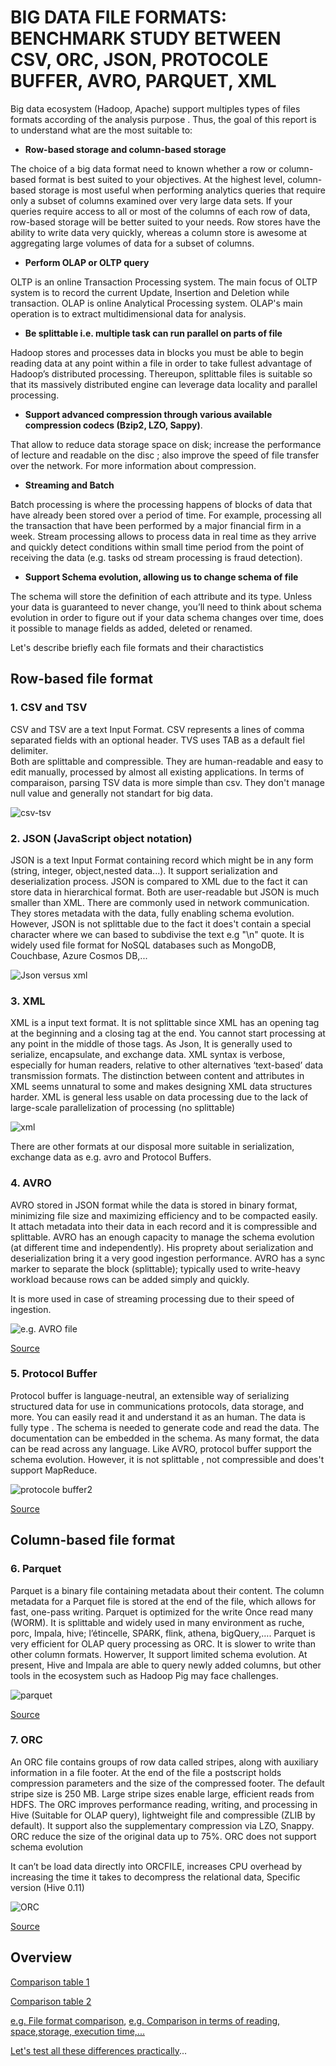
# BIG DATA FILE FORMATS: BENCHMARK STUDY BETWEEN CSV, ORC, JSON, PROTOCOLE BUFFER, AVRO, PARQUET, XML #

Big data ecosystem (Hadoop, Apache) support multiples types of files formats according of the analysis purpose . Thus, the goal of this report is to understand what are the most suitable to:

+	__Row-based storage and column-based storage__

The choice of a big data format need to known whether a row or column-based format is best suited to your objectives. At the highest level, column-based storage is most useful when performing analytics queries that require only a subset of columns examined over very large data sets. If your queries require access to all or most of the columns of each row of data, row-based storage will be better suited to your needs. 
Row stores have the ability to write data very quickly, whereas a column store is awesome at aggregating large volumes of data for a subset of columns.

+	__Perform OLAP or OLTP query__ 

OLTP is an online Transaction Processing system. The main focus of OLTP system is to record the current Update, Insertion and Deletion while transaction. OLAP is online Analytical Processing system. OLAP's main operation is to extract multidimensional data for analysis. 

+	__Be splittable i.e. multiple task can run parallel on parts of file__

Hadoop stores and processes data in blocks you must be able to begin reading data at any point within a file in order to take fullest advantage of Hadoop’s distributed processing. Thereupon, splittable files is suitable so that its massively distributed engine can leverage data locality and parallel processing. 

+   __Support advanced compression through various available compression codecs (Bzip2, LZO, Sappy)__.

That allow to reduce data storage space on disk; increase the performance of lecture and readable on the disc ; also improve the speed of file transfer over the network. For more information about compression.

+  __Streaming and Batch__

Batch processing is where the processing happens of blocks of data that have already been stored over a period of time. For example, processing all the transaction that have been performed by a major financial firm in a week. 
Stream processing allows to process data in real time as they arrive and quickly detect conditions within small time period from the point of receiving the data (e.g. tasks od stream processing is fraud detection).

+	__Support Schema evolution, allowing us to change schema of file__

The schema will store the definition of each attribute and its type. Unless your data is guaranteed to never change, you’ll need to think about schema evolution in order to figure out if your data schema changes over time, does it possible to manage fields as added, deleted or renamed.

Let's describe briefly each file formats and their charactistics 

## **Row-based file format**

### 1. CSV and TSV
CSV and TSV are a text Input Format. CSV represents a lines of comma separated fields with an optional header.
TVS uses TAB as a default fiel delimiter.  
Both are splittable and compressible. They are human-readable and easy to edit manually, processed by almost all existing applications. In terms of comparaison, parsing TSV data is more simple than csv.
They don't manage null value and generally not standart for big data.

   ![csv-tsv](https://user-images.githubusercontent.com/51121757/80370776-b7467800-8888-11ea-9245-d0bc60d8c115.JPG)

### 2. JSON (JavaScript object notation) 
JSON is a text Input Format containing record which might be in any form (string, integer, object,nested data...). It support serialization and deserialization process. 
JSON is compared to XML due to the fact it can store data in hierarchical format. Both are user-readable but JSON is much smaller than XML. There are commonly used in network communication.
They stores metadata with the data, fully enabling schema evolution. However, JSON is not splittable due to the fact it does't contain a special character where we can based to subdivise the text e.g "\n" quote. 
It is widely used file format for NoSQL databases such as MongoDB, Couchbase, Azure Cosmos DB,...

   ![Json versus xml](https://user-images.githubusercontent.com/51121757/80371280-8fa3df80-8889-11ea-867d-2ab16f31fb71.JPG)

### 3. XML 
XML is a input text format. It is not splittable since XML has an opening tag at the beginning and a closing tag at the end. You cannot start processing at any point in the middle of those tags.
As Json,  It is generally used to serialize, encapsulate, and exchange data. 
XML syntax is verbose, especially for human readers, relative to other alternatives ‘text-based’ data transmission formats. The distinction between content and attributes in XML seems unnatural to some and makes designing XML data structures harder.
XML is general less usable on data processing due to the lack of large-scale parallelization of processing (no splittable)

   ![xml](https://user-images.githubusercontent.com/51121757/80371480-e0b3d380-8889-11ea-9ccd-ca8964b9eb22.JPG)

There are other formats at our disposal more suitable in serialization, exchange data as e.g. avro and Protocol Buffers.

### 4. AVRO

AVRO stored in JSON format while the data is stored in binary format, minimizing file size and maximizing efficiency and to be compacted easily. It attach metadata into their data in each record and it is compressible and splittable. AVRO has an enough capacity to manage the schema evolution (at different time and independently). 
His proprety about serialization and deserialization bring it a very good ingestion performance.
AVRO has a sync marker to separate the block (splittable); typically used to write-heavy workload because rows can be added simply and quickly. 

It is more used in case of streaming processing due to their speed of ingestion. 

   ![e.g. AVRO file](https://user-images.githubusercontent.com/51121757/80033375-8232d200-84e4-11ea-9531-076f72e30bea.JPG)

[Source](https://blog.clairvoyantsoft.com/big-data-file-formats-3fb659903271)
    
### 5. Protocol Buffer
Protocol buffer is language-neutral, an extensible way of serializing structured data for use in communications protocols, data storage, and more. You can easily read it and understand it as an human. The data is fully  type . The schema is needed to generate code and read the data. The documentation can be embedded in the schema. As many format, the data can be read across any language. 
Like AVRO, protocol buffer support the schema evolution.
However, it is not splittable , not compressible and does't support MapReduce.

   ![protocole buffer2](https://user-images.githubusercontent.com/51121757/80370785-bb729580-8888-11ea-8669-c26170bc9f5f.JPG)

[Source](https://blog.eleven-labs.com/fr/presentation-protocol-buffers/)  

## **Column-based file format**

### 6. Parquet

Parquet is a binary file containing  metadata about their content. The column metadata for a Parquet file is stored at the end of the file, which allows for fast, one-pass writing. Parquet is optimized for the write Once read many (WORM).
It is splittable and widely used in many environment as ruche, porc, Impala, hive; l’étincelle, SPARK, flink, athena, bigQuery,….
Parquet is very efficient for OLAP query processing as ORC. It is slower to write than other column formats. 
Howerver, It support limited schema evolution.
At present, Hive and Impala are able to query newly added columns, but other tools in the ecosystem such as Hadoop Pig may face challenges.

   ![parquet](https://user-images.githubusercontent.com/51121757/80372035-c3333980-888a-11ea-87af-97425e00c476.JPG)

[Source](https://blog.ippon.fr/2020/03/02/de-limportance-du-format-de-la-donnee-pratique-partie-2-2/) 

### 7. ORC

An ORC file contains groups of row data called stripes, along with auxiliary information in a file footer. At the end of the file a postscript holds compression parameters and the size of the compressed footer.
The default stripe size is 250 MB. Large stripe sizes enable large, efficient reads from HDFS.
The ORC improves performance reading, writing, and processing in Hive (Suitable for OLAP query), lightweight file and compressible (ZLIB by default). It support also the supplementary compression via LZO, Snappy. 
ORC reduce the size of the original data up to 75%. ORC does not support schema evolution

It can’t be load data directly into ORCFILE, increases CPU overhead by increasing the time it takes to decompress the relational data, Specific version (Hive 0.11)

   ![ORC](https://user-images.githubusercontent.com/51121757/80372034-c29aa300-888a-11ea-9b37-0114b5a0c0c2.JPG)

[Source](https://cwiki.apache.org/confluence/display/Hive/LanguageManual+ORC) 
  
##  Overview

[Comparison table 1](https://user-images.githubusercontent.com/51121757/80376695-1d83c880-8892-11ea-9614-e460aabe7dd3.JPG)

[Comparison table 2](https://user-images.githubusercontent.com/51121757/80376702-1f4d8c00-8892-11ea-8ca6-187df3e3b3d9.JPG)


[e.g. File format comparison](https://2s7gjr373w3x22jf92z99mgm5w-wpengine.netdna-ssl.com/wp-content/uploads/2018/05/Nexla-File-Format.png), [e.g. Comparison in terms of reading, space,storage, execution time,...](https://luminousmen.com/post/big-data-file-formats)


[Let's test all these differences practically](https://github.com/Sohou08/Hadoop-Spark/tree/master/file_format/pratice_test)...






